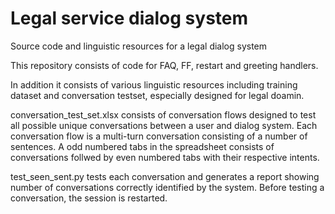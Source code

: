 # Legal service dialog system

Source code and linguistic resources for a legal dialog system

This repository consists of code for FAQ, FF, restart and greeting handlers.

In addition it consists of various linguistic resources including training dataset and conversation testset, especially designed for legal doamin. 

conversation_test_set.xlsx consists of conversation flows designed to test all possible unique conversations between a user and dialog system. Each conversation flow is a multi-turn conversation consisting of a number of sentences. A odd numbered tabs in the spreadsheet consists of conversations follwed by even numbered tabs with their respective intents. 

test_seen_sent.py tests each conversation and generates a report showing number of conversations correctly identified by the system. Before testing a conversation, the session is restarted.

